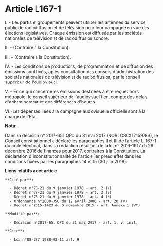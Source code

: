 # Article L167-1

I. - Les partis et groupements peuvent utiliser les antennes du service public de radiodiffusion et de télévision pour leur
campagne en vue des élections législatives. Chaque émission est diffusée par les sociétés nationales de télévision et de
radiodiffusion sonore.

II. - (Contraire à la Constitution).

III. - (Contraire à la Constitution).

IV. - Les conditions de productions, de programmation et de diffusion des émissions sont fixés, après consultation des
conseils d'administration des sociétés nationales de télévision et de radiodiffusion, par le conseil supérieur de
l'audiovisuel.

V. - En ce qui concerne les émissions destinées à être reçues hors métropole, le conseil supérieur de l'audiovisuel tient
compte des délais d'acheminement et des différences d'heures.

VI.-Les dépenses liées à la campagne audiovisuelle officielle sont à la charge de l'Etat.

**Nota:**

Dans sa décision n° 2017-651 QPC du 31 mai 2017 (NOR: CSCX1715978S), le Conseil constitutionnel a déclaré les paragraphes II
et III de l'article L. 167-1 du code électoral, dans sa rédaction résultant de la loi n° 2016-1917 du 29 décembre 2016 de
finances pour 2017, contraires à la Constitution. La déclaration d'inconstitutionnalité de l'article 1er prend effet dans les
conditions fixées par les paragraphes 14 et 15 (30 juin 2018).

**Liens relatifs à cet article**

	**Cité par**:

	  - Décret n°78-21 du 9 janvier 1978 - art. 2 (V)
	  - Décret n°78-21 du 9 janvier 1978 - art. 3 (V)
	  - Décret n°78-21 du 9 janvier 1978 - art. 4 (M)
	  - Ordonnance n°2000-350 du 19 avril 2000 - art. 20 (V)
	  - Décret n°2015-1423 du 5 novembre 2015 - art. Annexe 1 (VT)

	**Modifié par**:

	  - Décision n°2017-651 QPC du 31 mai 2017 - art. 1, v. init.

	**Cite**:

	  - Loi n°88-277 1988-03-11 art. 9
